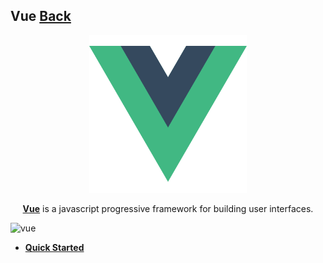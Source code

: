 ## Vue [Back](../Framework.md)

<p align="center">
    <img alt="vue" src="./vue.png" width="50%"></img>
</p>

<p align="center">
<a href="https://vuejs.org/" target="_blank"><strong>Vue</strong></a> is a javascript progressive framework for building user interfaces.
</p>

![vue](https://aleen42.github.io/badges/src/vue.svg)

- [**Quick Started**](./quick_started/quick_started.md)
